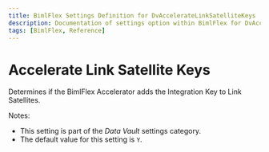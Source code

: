 ```yaml
---
title: BimlFlex Settings Definition for DvAccelerateLinkSatelliteKeys
description: Documentation of settings option within BimlFlex for DvAccelerateLinkSatelliteKeys
tags: [BimlFlex, Reference]
---
```


# Accelerate Link Satellite Keys

Determines if the BimlFlex Accelerator adds the Integration Key to Link Satellites.

Notes:

* This setting is part of the *Data Vault* settings category.
* The default value for this setting is `Y`.
